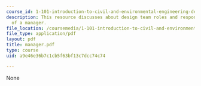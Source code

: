 ```yaml
---
course_id: 1-101-introduction-to-civil-and-environmental-engineering-design-i-fall-2006
description: This resource discusses about design team roles and responsibilities
  of a manager.
file_location: /coursemedia/1-101-introduction-to-civil-and-environmental-engineering-design-i-fall-2006/a9e46e36b7c1cb5f63bf13c7dcc74c74_manager.pdf
file_type: application/pdf
layout: pdf
title: manager.pdf
type: course
uid: a9e46e36b7c1cb5f63bf13c7dcc74c74

---
```

None